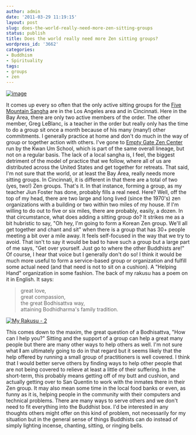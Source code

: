 ```yaml
---
author: admin
date: '2011-03-29 11:19:15'
layout: post
slug: does-the-world-really-need-more-zen-sitting-groups
status: publish
title: Does the world really need more Zen sitting groups?
wordpress_id: '3662'
categories:
- Buddhism
- Spirituality
tags:
- groups
- zen
---
```


[![image](http://farm6.static.flickr.com/5180/5567284148_33a67fde19.jpg)](http://www.flickr.com/photos/albill/5567284148/ "Untitled by albill, on Flickr")

It comes up every so often that the only active sitting groups for the
[Five Mountain Sangha](http://www.fivemountain.org) are in the Los
Angeles area and in Cincinnati. Here in the Bay Area, there are only two
active members of the order. The other member, Greg LeBlanc, is a
teacher in the order but really only has the time to do a group sit once
a month because of his many (many!) other commitments. I generally
practice at home and don't do much in the way of group or together
action with others. I've gone to [Empty Gate Zen
Center](http://emptygatezen.com) run by the Kwan Um School, which is
part of the same overall lineage, but not on a regular basis. The lack
of a local sangha is, I feel, the biggest detriment of the model of
practice that we follow, where all of us are distributed across the
United States and get together for retreats. That said, I'm not sure
that the world, or at least the Bay Area, really needs more sitting
groups. In Cincinnati, it is different in that there are a total of two
(yes, two!) Zen groups. That's it. In that instance, forming a group, as
my teacher Jiun Foster has done, probably fills a real need. Here? Well,
off the top of my head, there are two large and long lived (since the
1970's) zen organizations with a building or two within two miles of my
house. If I'm willing to do out to five or six miles, there are
probably, easily, a dozen. In that circumstance, what does adding a
sitting group do? It strikes me as a bit hubristic to say, "Oh hey, I'm
going to form a Korean Zen group. We'll all get together and chant and
sit" when there is a group that has 30+ people meeting a bit over a mile
away. It feels self-focused in the way that we try to avoid. That isn't
to say it would be bad to have such a group but a large part of me says,
"Get over yourself. Just go to where the other Buddhists are!" Of
course, I hear that voice but I generally don't do so! I think it would
be much more useful to form a service-based group or organization and
fulfill some actual need (and that need is not to sit on a cushion). A
"Helping Hand" organization in some fashion. The back of my rakusu has a
poem on it in English. It says:

> great love,\
>  great compassion,\
>  the great Bodhisattva way,\
>  attaining Bodhidharma's family tradition.

[![My Rakusu -
2](http://farm3.static.flickr.com/2702/4473215203_c13dd7223a.jpg)](http://www.flickr.com/photos/albill/4473215203/ "My Rakusu - 2 by albill, on Flickr")

This comes down to the maxim, the great question of a Bodhisattva, "How
can I help you?" Sitting and the support of a group can help a great
many people but there are many other ways to help others as well. I'm
not sure what **I** am ultimately going to do in that regard but it
seems likely that the help offered by running a small group of
practitioners is well covered. I think that I would better serve others
by finding ways to help other people that are not being covered to
relieve at least a little of their suffering. In the short-term, this
probably means getting off of my butt and cushion, and actually getting
over to San Quentin to work with the inmates there in their Zen group.
It may also mean some time in the local food banks or even, as funny as
it is, helping people in the community with their computers and
technical problems. There are many ways to serve others and we don't
need to fit everything into the Buddhist box. I'd be interested in any
thoughts others might offer on this kind of problem, not necessarily for
my situation but in the general sense of things Buddhists can do instead
of simply lighting incense, chanting, sitting, or ringing bells.
